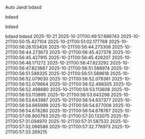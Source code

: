 Auto Jandi
 bdasd 

 bdasd 

 bdasd 

bdasd
bdasd
 2025-10-21
 2025-10-21T00:49:57.686743
 2025-10-21T00:50:15.427104
 2025-10-21T00:51:02.177768
 2025-10-21T00:56:26.103426
 2025-10-21T00:56:44.273308
 2025-10-21T00:56:44.273673
 2025-10-21T00:56:45.427378
 2025-10-21T00:56:45.427915
 2025-10-21T00:56:45.428207
 2025-10-21T00:56:46.171272
 2025-10-21T00:56:47.823292
 2025-10-21T00:56:47.823667
 2025-10-21T00:56:51.588974
 2025-10-21T00:56:51.589325
 2025-10-21T00:56:51.589618
 2025-10-21T00:56:52.079030
 2025-10-21T00:56:52.079361
 2025-10-21T00:56:52.079664
 2025-10-21T00:56:52.498305
 2025-10-21T00:56:52.498680
 2025-10-21T00:56:53.113608
 2025-10-21T00:56:53.113895
 2025-10-21T00:56:53.643298
 2025-10-21T00:56:53.643987
 2025-10-21T00:56:54.637377
 2025-10-21T00:56:54.665999
 2025-10-21T00:56:54.677008
 2025-10-21T00:56:54.678280
 2025-10-21T00:56:54.678787
 2025-10-21T00:57:09.900793
 2025-10-21T00:57:20.133075
 2025-10-21T00:57:31.094970
 2025-10-21T00:57:31.587532
 2025-10-21T00:57:32.066586
 2025-10-21T00:57:32.776973
 2025-10-21T00:57:33.269215